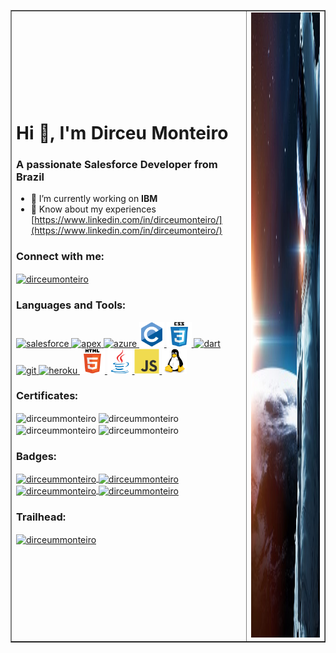 <table border="none">
<tr>
<td><p>
<div >
<h1 align="left">Hi 👋, I'm Dirceu Monteiro</h1>
<h3 align="left">A passionate Salesforce
    Developer from Brazil</h3>
    
- 🔭 I’m currently working on **IBM** 
- 📄 Know about my experiences  [https://www.linkedin.com/in/dirceumonteiro/](https://www.linkedin.com/in/dirceumonteiro/) 

<h3 align="left">
Connect with me:</h3>
 <p align="left">
       <a href="https://linkedin.com/in/dirceumonteiro" target="blank">
          <img align="center"
             src="https://raw.githubusercontent.com/rahuldkjain/github-profile-readme-generator/master/src/images/icons/Social/linked-in-alt.svg"
             alt="dirceumonteiro" height="30" width="40" />
       </a>
    </p>
 
 
 
 <h3 align="left">Languages
    and Tools:</h3>
 <p align="left">
<a href="https://www.salesforce.com/" target="_blank" rel="noreferrer">
   <img
      src="https://logodownload.org/wp-content/uploads/2020/04/salesforce-logo.png"
      alt="salesforce" width="40"
      height="40" />
</a>
<a href="https://www.salesforce.com/" target="_blank" rel="noreferrer">
   <img
      src="https://www.opencodez.com/wp-content/uploads/2018/04/Learning-Apex-Salesforce.png"
      alt="apex" width="40"
      height="40" />
</a>
<a href="https://azure.microsoft.com/en-in/" target="_blank" rel="noreferrer">
   <img
      src="https://www.vectorlogo.zone/logos/microsoft_azure/microsoft_azure-icon.svg"
      alt="azure" width="40"
      height="40" />
</a>
<a href="https://www.cprogramming.com/" target="_blank" rel="noreferrer">
   <img
      src="https://raw.githubusercontent.com/devicons/devicon/master/icons/c/c-original.svg"
      alt="c" width="40"
      height="40" />
</a>
<a href="https://www.w3schools.com/css/" target="_blank" rel="noreferrer">
   <img
      src="https://raw.githubusercontent.com/devicons/devicon/master/icons/css3/css3-original-wordmark.svg"
      alt="css3" width="40" height="40" />
</a>
<a href="https://dart.dev" target="_blank" rel="noreferrer">
   <img
      src="https://www.vectorlogo.zone/logos/dartlang/dartlang-icon.svg" alt="dart" width="40"
      height="40" />
</a>
<a href="https://git-scm.com/" target="_blank" rel="noreferrer">
   <img
      src="https://www.vectorlogo.zone/logos/git-scm/git-scm-icon.svg" alt="git" width="40"
      height="40" />
</a>
<a
   href="https://heroku.com" target="_blank" rel="noreferrer">
   <img
      src="https://www.vectorlogo.zone/logos/heroku/heroku-icon.svg" alt="heroku" width="40"
      height="40" />
</a>
<a href="https://www.w3.org/html/" target="_blank" rel="noreferrer">
   <img
      src="https://raw.githubusercontent.com/devicons/devicon/master/icons/html5/html5-original-wordmark.svg"
      alt="html5" width="40" height="40" />
</a>
<a href="https://www.java.com" target="_blank" rel="noreferrer">
   <img
      src="https://raw.githubusercontent.com/devicons/devicon/master/icons/java/java-original.svg"
      alt="java"
      width="40" height="40" />
</a>
<a href="https://developer.mozilla.org/en-US/docs/Web/JavaScript"
   target="_blank" rel="noreferrer">
   <img
      src="https://raw.githubusercontent.com/devicons/devicon/master/icons/javascript/javascript-original.svg"
      alt="javascript" width="40" height="40" />
</a>
<a href="https://www.linux.org/" target="_blank"
   rel="noreferrer">
   <img
      src="https://raw.githubusercontent.com/devicons/devicon/master/icons/linux/linux-original.svg"
      alt="linux"
      width="40" height="40" />
</a>
</a>
    </p>
 <h3 align="left">Certificates:</h3>
 <p>
       <img align="center"
          src="https://salesforceemily.com/wp-content/uploads/2022/09/2022-08_Badge_SF-Certified_Associate_High-Res.png"
          alt="dirceummonteiro" width="40" height="40" />
       <img align="center"
          src="https://developer.salesforce.com/resources2/certification-site/images/Certifications-logo/Administrator.png"
          alt="dirceummonteiro" width="40" height="40" />
       <img align="center"
          src="https://developer.salesforce.com/resources2/certification-site/images/Certifications-logo/Platform-App-Builder.png"
          alt="dirceummonteiro" width="40" height="40" />
       <img align="center"
          src="https://www.oktana.com/wp-content/uploads/2021/10/Platform-Developer-I-1024x1004.png"
          alt="dirceummonteiro" width="40" height="40" />
    </p>
 
 <h3 align="left">Badges:</h3>
 <p>
       <a href="https://trailblazer.me/id/dmonteiro10" target="_blank" rel="noreferrer">
          <img align="center"
             src="https://res.cloudinary.com/hy4kyit2a/f_auto,fl_lossy,q_70/learn/superbadges/superbadge_apex/2d3426c48dc056fd5c083ecb5cb66a56_badge.png"
             alt="dirceummonteiro" width="40" height="40" />
       </a>
       <a href="https://www.credly.com/badges/e57caab7-0f80-4067-9380-139e20d06938/public_url"
          target="_blank" rel="noreferrer">
          <img align="center"
             src="https://images.credly.com/size/340x340/images/6fa4f7f3-0cae-4909-8524-b496bf0c5a76/Telecom-Industry-Jumpstart.png"
             alt="dirceummonteiro" width="40" height="40" />
       </a>
       <a href="https://www.credly.com/badges/f400f79d-485b-494c-bf6f-075f672a0594/public_url"
          target="_blank" rel="noreferrer">
          <img align="center"
             src="https://images.credly.com/size/340x340/images/229f3133-b44f-4d2d-8d24-ee79fe7278a9/People-Skills-Resiliency.png"
             alt="dirceummonteiro" width="40" height="40" />
       </a>
       <a href="https://www.credly.com/badges/2a3f32d2-2d9a-4767-8c13-dccd7d251eec/public_url"
          target="_blank" rel="noreferrer">
          <img align="center"
             src="https://images.credly.com/size/110x110/images/bc08972c-3c7d-4b99-82a0-c94bcca36674/Badges_v8-07_Practitioner.png"
             alt="dirceummonteiro" width="40" height="40" />
       </a>

    
 
 <h3 align="left">
    Trailhead:</h3>
 <a
       href="https://www.credly.com/badges/e57caab7-0f80-4067-9380-139e20d06938/public_url"
       target="_blank" rel="noreferrer">
       <img width="40" height="40" align="center"
          src="https://trailhead.salesforce.com/assets/trailhead-og-flogo-eb71bb74c099e270bc2c746649355f1693672d1450cee152facd0de9d6da065d.png"
          alt="dirceummonteiro" width="40" height="40" />
</a>
 
 
</div></p>
</td>
<td>
 <img  height="1000" src="astronaut2.jpg">
</td>
</tr>
</table>
